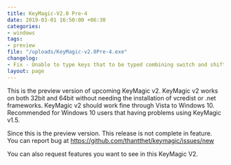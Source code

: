 ```yaml
---
title: KeyMagic-V2.0 Pre-4
date: 2019-03-01 16:50:00 +06:30
categories:
- windows
tags:
- preview
file: "/uploads/KeyMagic-v2.0Pre-4.exe"
changelog:
- Fix - Unable to type keys that to be typed combining switch and shift
layout: page
---
```


This is the preview version of upcoming KeyMagic v2.
KeyMagic v2 works on both 32bit and 64bit without needing the installation of vcredist or .net frameworks.
KeyMagic v2 should work fine through Vista to Windows 10.
Recommended for Windows 10 users that having problems using KeyMagic v1.5.

Since this is the preview version. This release is not complete in feature. You can report bug at https://github.com/thantthet/keymagic/issues/new

You can also request features you want to see in this KeyMagic V2.